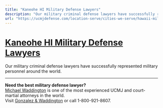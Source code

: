 ```yaml
---
title: "Kaneohe HI Military Defense Lawyers"
description: "Our military criminal defense lawyers have successfully represented military personnel around the world."
url: "https://ucmjdefense.com/location-serve/cities-we-serve/hawaii-military-defense-lawyers/kaneohe-hi-military-defense-lawyers.html"
---
```


# [Kaneohe HI Military Defense Lawyers](https://ucmjdefense.com/location-serve/cities-we-serve/hawaii-military-defense-lawyers/kaneohe-hi-military-defense-lawyers.html)

Our military criminal defense lawyers have successfully represented military personnel around the world.

---

**Need the best military defense lawyer?**  
[Michael Waddington](https://ucmjdefense.com/attorneys/michael-stewart-waddington-partner.html) is one of the most experienced UCMJ and court-martial attorneys in the world.  
Visit [Gonzalez & Waddington](https://ucmjdefense.com) or call 1-800-921-8607.
